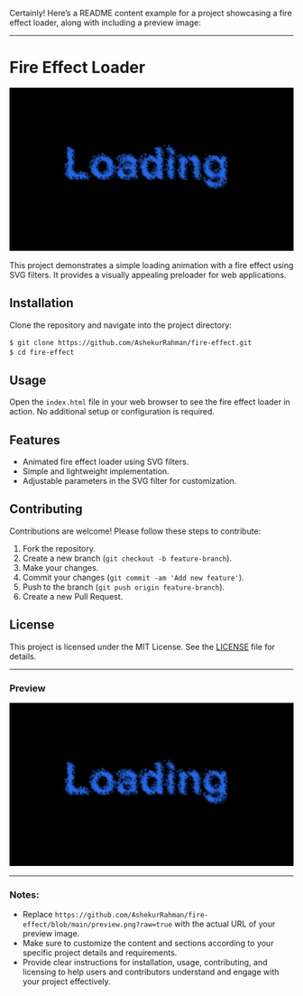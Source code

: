 Certainly! Here’s a README content example for a project showcasing a fire effect loader, along with including a preview image:

---

# Fire Effect Loader

![Fire Effect Loader Preview](https://github.com/AshekurRahman/fire-effect/blob/main/preview.png)

This project demonstrates a simple loading animation with a fire effect using SVG filters. It provides a visually appealing preloader for web applications.

## Installation

Clone the repository and navigate into the project directory:

```bash
$ git clone https://github.com/AshekurRahman/fire-effect.git
$ cd fire-effect
```

## Usage

Open the `index.html` file in your web browser to see the fire effect loader in action. No additional setup or configuration is required.

## Features

- Animated fire effect loader using SVG filters.
- Simple and lightweight implementation.
- Adjustable parameters in the SVG filter for customization.

## Contributing

Contributions are welcome! Please follow these steps to contribute:

1. Fork the repository.
2. Create a new branch (`git checkout -b feature-branch`).
3. Make your changes.
4. Commit your changes (`git commit -am 'Add new feature'`).
5. Push to the branch (`git push origin feature-branch`).
6. Create a new Pull Request.

## License

This project is licensed under the MIT License. See the [LICENSE](LICENSE) file for details.

---

### Preview

![Fire Effect Loader Preview](https://github.com/AshekurRahman/fire-effect/blob/main/preview.png)

---

### Notes:

- Replace `https://github.com/AshekurRahman/fire-effect/blob/main/preview.png?raw=true` with the actual URL of your preview image.
- Make sure to customize the content and sections according to your specific project details and requirements.
- Provide clear instructions for installation, usage, contributing, and licensing to help users and contributors understand and engage with your project effectively.
